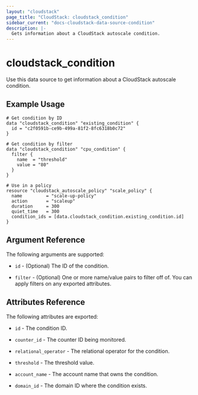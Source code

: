 ```yaml
---
layout: "cloudstack"
page_title: "CloudStack: cloudstack_condition"
sidebar_current: "docs-cloudstack-data-source-condition"
description: |-
  Gets information about a CloudStack autoscale condition.
---
```


# cloudstack_condition

Use this data source to get information about a CloudStack autoscale condition.

## Example Usage

```hcl
# Get condition by ID
data "cloudstack_condition" "existing_condition" {
  id = "c2f0591b-ce9b-499a-81f2-8fc6318b0c72"
}

# Get condition by filter
data "cloudstack_condition" "cpu_condition" {
  filter {
    name  = "threshold"
    value = "80"
  }
}

# Use in a policy
resource "cloudstack_autoscale_policy" "scale_policy" {
  name         = "scale-up-policy"
  action       = "scaleup"
  duration     = 300
  quiet_time   = 300
  condition_ids = [data.cloudstack_condition.existing_condition.id]
}
```

## Argument Reference

The following arguments are supported:

* `id` - (Optional) The ID of the condition.

* `filter` - (Optional) One or more name/value pairs to filter off of. You can apply filters on any exported attributes.

## Attributes Reference

The following attributes are exported:

* `id` - The condition ID.

* `counter_id` - The counter ID being monitored.

* `relational_operator` - The relational operator for the condition.

* `threshold` - The threshold value.

* `account_name` - The account name that owns the condition.

* `domain_id` - The domain ID where the condition exists.
